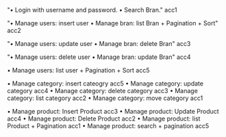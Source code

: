 "• Login with username and password.
• Search Bran."	acc1

"• Manage users: insert user
• Manage bran: list Bran + Pagination + Sort"	acc2

"• Manage users: update user
• Manage bran:   delete Bran"	acc3

"• Manage users: delete user
• Manage bran: update Bran"	acc4

• Manage users: list user + Pagination + Sort	acc5

• Manage category: insert cateogry	acc5
• Manage category: update category	acc4
• Manage category: delete category	acc3
• Manage category: list category	acc2
• Manage category: move category	acc1

• Manage product: Insert Product	acc3
• Manage product: Update Product	acc4
• Manage product: Delete Product	acc2
• Manage product: list Product + Pagination	acc1
• Manage product: search + pagination	acc5
